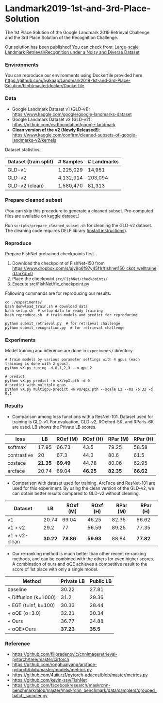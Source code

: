 # Landmark2019-1st-and-3rd-Place-Solution

The 1st Place Solution of the Google Landmark 2019 Retrieval Challenge and the 3rd Place Solution of the Recognition Challenge.

Our solution has been published! You can check from: [Large-scale Landmark Retrieval/Recognition under a Noisy and Diverse Dataset](https://arxiv.org/abs/1906.04087)

### Environments
You can reproduce our environments using Dockerfile provided here https://github.com/lyakaap/Landmark2019-1st-and-3rd-Place-Solution/blob/master/docker/Dockerfile

### Data
* Google Landmark Dataset v1 (GLD-v1): https://www.kaggle.com/google/google-landmarks-dataset
* Google Landmark Dataset v2 (GLD-v2): https://github.com/cvdfoundation/google-landmark
* **Clean version of the v2 (Newly Released!)**: https://www.kaggle.com/confirm/cleaned-subsets-of-google-landmarks-v2/kernels

Dataset statistics:

| Dataset (train split) | # Samples  | # Landmarks  |
|-----------------------|------------|--------------|
| GLD-v1   | 1,225,029  | 14,951       |
| GLD-v2   | 4,132,914  | 203,094      |
| GLD-v2 (clean) | 1,580,470  | 81,313       |

### Prepare cleaned subset
(You can skip this procedure to generate a cleaned subset.
Pre-computed files are available on [kaggle dataset](https://www.kaggle.com/confirm/cleaned-subsets-of-google-landmarks-v2).)

Run `scripts/prepare_cleaned_subset.sh` for cleaning the GLD-v2 dataset.
The cleaning code requires DELF library ([install instructions](https://github.com/tensorflow/models/blob/master/research/delf/INSTALL_INSTRUCTIONS.md)).

### Reproduce
Prepare FishNet pretrained checkpoints first.
1. Download the checkpoint of FishNet-150 from https://www.dropbox.com/s/ajy9p6f97y45f1r/fishnet150_ckpt_welltrained.tar?dl=0
2. Place the checkpoint `src/FishNet/checkpoints/`
3. Execute src/FishNet/fix_checkpoint.py

Following commands are for reproducing our results.
```
cd ./experiments/
bash donwload_train.sh # download data
bash setup.sh  # setup data to ready training
bash reproduce.sh  # train models and predict for reproducing

python submit_retrieval.py  # for retrieval challenge
python submit_recognition.py  # for retrieval challenge
```

### Experiments
Model training and inference are done in `experiments/` directory.
```
# train models by various parameter settings with 4 gpus (each training is done with 2 gpus).
python vX.py tuning -d 0,1,2,3 --n-gpu 2

# predict
python vX.py predict -m vX/epX.pth -d 0
# predict with multiple gpus
python vX.py multigpu-predict -m vX/epX.pth --scale L2 --ms -b 32 -d 0,1
```

### Results

* Comparison among loss functions with a ResNet-101. Dataset used for training is GLD-v1.
For evaluation, GLD-v2, ROxford-5K, and RParis-6K are used. LB shows the Private LB scores.

| loss        | LB | ROxf (M) | ROxf (H) | RPar (M) | RPar (H) |
|-------------|-------|----------------|----------------|---------------|---------------|
| softmax     | 17.95 | 66.73          | 43.5           | 79.25         | 58.58         |
| contrastive | 20    | 67.3           | 44.3           | 80.6          | 61.5          |
| cosface     | **21.35** | **69.49**  | 44.78          | 80.06         | 62.95         |
| arcface     | 20.74 | 69.04          | **46.25**          | **82.35**         | **66.62**         |

* Comparison with dataset used for training. ArcFace and ResNet-101 are used for this experiment.
By using the clean version of the GLD-v2, we can obtain better results compared to GLD-v2 without cleaning.

| Dataset       | LB    | ROxf (M) | ROxf (H) | RPar (M) | RPar (H) |
|---------------|-------|----------|----------|----------|----------|
| v1            | 20.74 | 69.04    | 46.25    | 82.35    | 66.62    |
| v1 + v2       | 29.2  | 77       | 56.59    | 89.25    | 77.35    |
| v1 + v2-clean | **30.22** | **78.86**    | **59.93**    | 88.84    | **77.82**    |

* Our re-ranking method is much better than other recent re-ranking methods, and can be combined with the others for even higher scores.
A combination of ours and αQE achieves a competitive result to the score of 1st place with only a single model.


| Method               | Private LB | Public LB |
|----------------------|------------|-----------|
| baseline             | 30.22      | 27.81     |
| + Diffusion (k=1000) | 31.2       | 29.36     |
| + EGT (t=inf, k=100) | 30.33      | 28.44     |
| + αQE (α=3.0)        | 32.21      | 30.34     |
| + Ours               | 36.77      | 34.88     |
| + αQE+Ours           | **37.23**      | **35.5**      |

### Reference
* https://github.com/filipradenovic/cnnimageretrieval-pytorch/tree/master/cirtorch
* https://github.com/ronghuaiyang/arcface-pytorch/blob/master/models/metrics.py
* https://github.com/4uiiurz1/pytorch-adacos/blob/master/metrics.py
* https://github.com/kevin-ssy/FishNet
* https://github.com/facebookresearch/maskrcnn-benchmark/blob/master/maskrcnn_benchmark/data/samplers/grouped_batch_sampler.py

